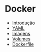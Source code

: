 # Docker

 - [Introdução](https://github.com/matheusmv/docker-studies/tree/main/01%20-%20Introducao)
 - [YAML](https://github.com/matheusmv/docker-studies/tree/main/02%20-%20YAML)
 - [Imagens](https://github.com/matheusmv/docker-studies/tree/main/03%20-%20Docker%20e%20Imagens)
 - [Volumes](https://github.com/matheusmv/docker-studies/tree/main/04%20-%20Docker%20e%20Volumes)
 - [Dockerfile]()
